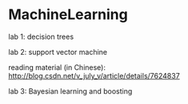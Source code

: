 # MachineLearning

lab 1: decision trees

lab 2: support vector machine 

reading material (in Chinese): http://blog.csdn.net/v_july_v/article/details/7624837

lab 3: Bayesian learning and boosting
